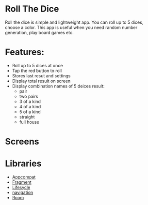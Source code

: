 # Roll The Dice

Roll the dice is simple and lightweight app.  You can roll up to 5 dices, choose a color. This app is useful when you need random number generation, play board games etc.

# Features:

* Roll up to 5 dices at once
* Tap the red button to roll
* Stores last resut and settings
* Display total result on screen
* Display combination names of 5 deices result:
	- pair
	- two pairs
	- 3 of a kind
	- 4 of a kind
	- 5 of a kind
	- straight
	- full house
  
# Screens


# Libraries

* [Appcompat](https://developer.android.com/jetpack/androidx/releases/appcompat)
* [Fragment](https://developer.android.com/jetpack/androidx/releases/fragment)
* [Lifesycle](https://developer.android.com/jetpack/androidx/releases/lifecycle)
* [navigation](https://developer.android.com/jetpack/androidx/releases/navigation)
* [Room](https://developer.android.com/jetpack/androidx/releases/room)


